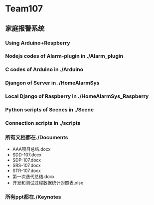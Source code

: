 # Team107

## 家庭报警系统

### Using Arduino+Respberry

### Nodejs codes of Alarm-plugin in ./Alarm_plugin

### C codes of Arduino in ./Arduino

### Djangon of Server in ./HomeAlarmSys

### Local Django of Raspberry in ./HomeAlarmSys_Raspberry

### Python scripts of Scenes in ./Scene

### Connection scripts in ./scripts


### 所有文档都在./Documents

+ AAA项目总结.docx
+ SDD-107.docx
+ SDP-107.docx
+ SRS-107.docx
+ STR-107.docx
+ 第一次迭代总结.docx
+ 开发和测试过程数据统计对照表.xlsx

### 所有ppt都在./Keynotes